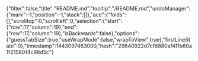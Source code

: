 {"filter":false,"title":"README.md","tooltip":"/README.md","undoManager":{"mark":-1,"position":-1,"stack":[]},"ace":{"folds":[],"scrolltop":0,"scrollleft":0,"selection":{"start":{"row":17,"column":19},"end":{"row":17,"column":19},"isBackwards":false},"options":{"guessTabSize":true,"useWrapMode":false,"wrapToView":true},"firstLineState":0},"timestamp":1443097463000,"hash":"29640922d7cf6880af4f1b60a1f2158014c98d5c"}